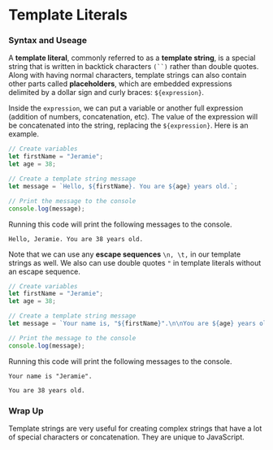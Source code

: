 # Template Literals

### Syntax and Useage

A **template literal**, commonly referred to as a **template string**, is a special string that is written in backtick characters ```(``)``` rather than double quotes. Along with having normal characters, template strings can also contain other parts called **placeholders**, which are embedded expressions delimited by a dollar sign and curly braces: ```${expression}```. 

Inside the ```expression```, we can put a variable or another full expression (addition of numbers, concatenation, etc). The value of the expression will be concatenated into the string, replacing the ```${expression}```. Here is an example.

```javascript
// Create variables
let firstName = "Jeramie";
let age = 38;

// Create a template string message
let message = `Hello, ${firstName}. You are ${age} years old.`;

// Print the message to the console
console.log(message);
```

Running this code will print the following messages to the console.

```
Hello, Jeramie. You are 38 years old.
```

Note that we can use any **escape sequences** ```\n, \t,``` in our template strings as well. We also can use double quotes ```"``` in template literals without an escape sequence.

```javascript
// Create variables
let firstName = "Jeramie";
let age = 38;

// Create a template string message
let message = `Your name is, "${firstName}".\n\nYou are ${age} years old.`;

// Print the message to the console
console.log(message);
```

Running this code will print the following messages to the console.

```
Your name is "Jeramie". 

You are 38 years old.
```


### Wrap Up
Template strings are very useful for creating complex strings that have a lot of special characters or concatenation. They are unique to JavaScript.
